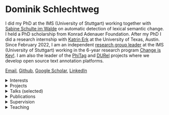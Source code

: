 # Dominik Schlechtweg

I did my PhD at the IMS (University of Stuttgart) working together with [Sabine Schulte im Walde](https://www.ims.uni-stuttgart.de/en/institute/team/Schulte-im-Walde-00001/) on automatic detection of lexical semantic change. I held a PhD scholarship from Konrad Adenauer Foundation. After my PhD I did a research internship with [Katrin Erk](https://www.katrinerk.com/) at the University of Texas, Austin. Since February 2022, I am an independent [research group leader](https://www.ims.uni-stuttgart.de/institut/arbeitsgruppen/cik/) at the IMS (University of Stuttgart) working in the 6-year research program [Change is Key!](https://www.ims.uni-stuttgart.de/forschung/projekte/change-is-key/). I am also the leader of the [PhiTag](https://phitag.ims.uni-stuttgart.de/) and [DURel](https://www.ims.uni-stuttgart.de/data/durel-tool) projects where we develop open source text annotation platforms.

 [Email](https://www.ims.uni-stuttgart.de/institut/team/Schlechtweg-00003/), [Github](https://github.com/Garrafao), [Google Scholar](https://scholar.google.com/citations?hl=en&user=7JjqFPoAAAAJ), [LinkedIn](https://www.linkedin.com/in/dominik-schlechtweg-594935254/)
<details>
<summary>Interests</summary>

- optimization of human text data annotation processes (see [PhiTag](https://phitag.ims.uni-stuttgart.de/) and [DURel](https://www.ims.uni-stuttgart.de/data/durel-tool))  
- automation of lexicographic processes  
- application of lexical semantic computational models  
- statistical modeling of word meaning  

</details>
<details>
<summary>Projects</summary>

- **PhiTag**: An open-source text annotation platform.  
    [[link]](https://phitag.ims.uni-stuttgart.de/)
- **DURel Tool**: An annotation tool for semantic proximity between use pairs.  
  [[slides]](publications/210503-durel-slides.pdf)  [[poster]](publications/210516-poster-durel-tool.pdf)  [[blog]](https://blog.junge-sprachwissenschaft.de/2021/08/01/Schlechtweg-DURel-Annotation-Tool.html) [[link]](https://www.ims.uni-stuttgart.de/data/durel-tool)
- **Word Usage Graphs** represent usages of a word as nodes in a graph which are connected by weighted edges representing (human-annotated) semantic proximity.  
    [[blog]](https://blog.junge-sprachwissenschaft.de/2021/08/01/Schlechtweg-DURel-Annotation-Tool.html) [[link]](https://www.ims.uni-stuttgart.de/data/wugs)
- **Logic in Linguistics**: I am developing ILIAS-based interactive learning materials for logic in linguistics including learning modules, pools of questions and corresponding paper handouts. Topics include *Arguments and argument schemata*, *Sets, relations and functions*, *Propositional logic*, *Predicate logic* and *Theory of types with lambda operator*. Feel free to approach me if you want to use them outside of ILIAS-Stuttgart. All materials are in German.  
    [[link]](https://ilias3.uni-stuttgart.de/goto_Uni_Stuttgart_grp_974913.html)

</details>
<details>
<summary>Talks (selected)</summary>

- **tba**.  
Invited Talk at Indiana University, Bloomington, January 8th-21st, 2024.  
- **Open Problems and Applications in Lexical Semantic Change Detection**.  
Invited Talk at Seminar course „Diachronic Language Models“ at the University of Heidelberg, Germany, December 19, 2023.  
- **The LSCD Benchmark -- a test bed for diachronic meaning tasks**.  
Talk at Workshop on Computational models of diachronic language change, 26th International Conference on Historical Linguistics at the University of Heidelberg, Germany, September 7th, 2023.  
 [[slides]](publications/230905-benchmark-slides.pdf)   [[link]](https://www.slav.uni-heidelberg.de/forschung/tagungen/ichl26/workshops.html)
- **The operationalization of word senses**.  
Talk at Workshop on "Recent advances in ChangeIsKey!" in Stuttgart, Germany, August 24th, 2023.  
 [[slides]](publications/230824-operationalization-slides.pdf)   [[link]](https://www.changeiskey.org/event/2023-ims-stuttgart/)
- **DURel Annotation Tool - Prospects on a Workbench for Lexicographers**.  
Talk at Kick-Off Event of the RJ Research Program "Change is Key!", Gothenburg, September 8th, 2022.  
 [[slides]](publications/220908-slides-durel-tool.pdf)   [[link]](https://www.changeiskey.org/talk/kick-off-conference-day/)
- **Human and Computational Measurement of Lexical Semantic Change**.  
Keynote Talk at 3rd Workshop on Computational Detection of Language Change 2022 @ ACL, Dublin, May 26th, 2022.  
 [[slides]](publications/220324-thesis-slides.pdf)   [[link]](https://languagechange.org/events/2022-acl-lchange/)
- **Human and Computational Measurement of Lexical Semantic Change**.  
PhD Defense Talk at IMS, University of Stuttgart, March 24th, 2022.  
 [[slides]](publications/220324-thesis-slides.pdf)   
- **DURel Annotation Tool**.  
Talk at StuTS 69 + TaCoS 2021 (Online), May 9th, 2021.  
 [[slides]](publications/210503-durel-slides.pdf)  [[poster]](publications/210516-poster-durel-tool.pdf)  [[blog]](https://blog.junge-sprachwissenschaft.de/2021/08/01/Schlechtweg-DURel-Annotation-Tool.html) [[link]](https://talks.stuts.de/en/stuts69/public/events/512)
- **State-of-the-art models in lexical semantic change detection**.  
Invited Talk at SFB-TRR 161 (University of Konstanz), January 18th, 2021.  
 [[slides]](publications/210118-sota-lscd-slides.pdf)   [[link]](https://www.sfbtrr161.de/newsandpress/events_sfbtrr161/)
- **Sparse Usage Graphs as Model for Word Meaning in Context**.  
Keynote Talk at 2nd Workshop on Computational Detection of Language Change 2020, University of Gothenburg, November 25th, 2020.  
 [[slides]](publications/201125-wugs-slides.pdf)   [[link]](https://languagechange.org/events/2020-sltc-lcworkshop/)
- **Efficient Manual Word Sense Clustering on Historical Corpora**.  
Invited Talk at The Alan Turing Institute (London), November 11th, 2019.  
- **Second-order Co-occurrence Sensitivity of Skip-Gram with Negative Sampling**.  
Invited Talk at CIS, LMU Munich, July 24th, 2019.  
 [[slides]](publications/190723-slides-second-order.pdf)   [[link]](https://www.cis.uni-muenchen.de/~fraser/topics_nlp_2019_SS/)
- **A Wind of Change: Detecting and Evaluating Lexical Semantic Change across Times and Domains**.  
Invited Talk at University of Helsinki, February 10th, 2019.  
 [[slides]](publications/190626-slides-woc.pdf)   [[link]](https://www.helsinki.fi/en/helsinki-centre-for-digital-humanities/workshop-on-lexical-semantic-change)
- **Comparing Annotation Frameworks for Lexical Semantic Change**.  
Talk at 1st Workshop on Computational Detection of Language Change 2018, University of Gothenburg, November 7th, 2018.  
 [[slides]](https://spraakbanken.gu.se/sites/spraakbanken.gu.se/files/181107-compare-annot.pdf)   
- **Problems of DURel annotation measures for semantic change**.  
Talk at SemRel research group at IMS, University of Stuttgart, February 1st, 2018.  
 [[slides]](publications/180201-problems-slides.pdf)   

</details>
<details>
<summary>Publications</summary>

- **The DURel Annotation Tool: Human and Computational Measurement of Semantic Proximity, Sense Clusters and Semantic Change**. 2023.  
Dominik Schlechtweg, Shafqat Mumtaz Virk, Pauline Sander, Emma Sköldberg, Lukas Theuer Linke, Tuo Zhang, Nina Tahmasebi, Jonas Kuhn, Sabine Schulte im Walde  
arXiv  
 [[pdf]](https://arxiv.org/abs/2311.12664)      [[bib]](publications/bib/schlechtweg2023durel.bib) 
- **ChiWUG: A Graph-based Evaluation Dataset for Chinese Lexical Semantic Change Detection**. 2023.  
Jing Chen, Emmanuele Chersoni, Dominik Schlechtweg, Jelena Prokic, Chu-Ren Huang  
 Proceedings of the 4th International Workshop on Computational Approaches to Historical Language Change  
 [[pdf]](https://aclanthology.org/2023.lchange-1.10/)      [[bib]](publications/bib/Chen2023chiwug.bib) 
- **Human and Computational Measurement of Lexical Semantic Change**. 2023.  
Dominik Schlechtweg  
University of Stuttgart, Stuttgart, Germany  
 [[pdf]](http://dx.doi.org/10.18419/opus-12833)  [[slides]](https://garrafao.github.io/publications/220324-thesis-slides.pdf)     [[bib]](publications/bib/Schlechtweg2023measurement.bib) 
- **LSCDiscovery: A shared task on semantic change discovery and detection in Spanish**. 2022.  
Frank D. Zamora-Reina, Felipe Bravo-Marquez, Dominik Schlechtweg  
 Proceedings of the 3rd International Workshop on Computational Approaches to Historical Language Change  
 [[pdf]](https://aclanthology.org/2022.lchange-1.16/)  [[slides]](https://garrafao.github.io/publications/220527-slides-lscdiscovery.pdf)   [[video]](https://doi.org/10.48448/8q4y-rt78)   [[bib]](publications/bib/Zamora2022lscd.bib) 
- **DiaWUG: A Dataset for Diatopic Lexical Semantic Variation in Spanish**. 2022.  
Gioia Baldissin, Dominik Schlechtweg, Sabine Schulte im Walde  
 Proceedings of the 13th Language Resources and Evaluation Conference  
 [[pdf]](https://aclanthology.org/2022.lrec-1.278/)  [[slides]](https://garrafao.github.io/publications/220607-diawug-slides.pdf)  [[poster]](https://garrafao.github.io/publications/220615-diawug-poster.pdf)  [[video]](https://s3.eu-west-2.wasabisys.com/lrec2022/posters/1029.mp4)   [[bib]](publications/bib/Baldissin2022diawug.bib) 
- **Modeling Sense Structure in Word Usage Graphs with the Weighted Stochastic Block Model**. 2021.  
Dominik Schlechtweg, Enrique Castaneda, Jonas Kuhn, Sabine Schulte im Walde  
 Proceedings of *SEM 2021: The Tenth Joint Conference on Lexical and Computational Semantics, 241-251  
 [[pdf]](https://aclanthology.org/2021.starsem-1.23)  [[slides]](https://garrafao.github.io/publications/210717-wsbm-slides.pdf)  [[poster]](https://garrafao.github.io/publications/210717-wsbm-poster.pdf)  [[video]](https://www.youtube.com/watch?v=72guBe0gzCA)   [[bib]](publications/bib/Schlechtweg2021wsbm.bib) 
- **Lexical Semantic Change Discovery**. 2021.  
Sinan Kurtyigit, Maike Park, Dominik Schlechtweg, Jonas Kuhn, Sabine Schulte im Walde  
 Proceedings of the 59th Annual Meeting of the Association for Computational Linguistics and the 11th International Joint Conference on Natural Language Processing (Volume 1: Long Papers)  
 [[pdf]](https://aclanthology.org/2021.acl-long.543/)  [[slides]](https://garrafao.github.io/publications/210707-discovery-slides.pdf)   [[video]](https://underline.io/lecture/25774-lexical-semantic-change-discovery)   [[bib]](publications/bib/Kurtyigit2021discovery.bib) 
- **More than just Frequency? Demasking Unsupervised Hypernymy Prediction Methods**. 2021.  
Thomas Bott, Dominik Schlechtweg, Sabine Schulte im Walde  
 Proceedings of the Joint Conference of the 59th Annual Meeting of the Association for Computational Linguistics and the 11th International Joint Conference on Natural Language Processing (Findings)  
 [[pdf]](https://aclanthology.org/2021.findings-acl.16/)      [[bib]](publications/bib/Bott2021frequency.bib) 
- **Regression Analysis of Lexical and Morpho-Syntactic Properties of Kiezdeutsch**. 2021.  
Diego Frassinelli, Gabriella Lapesa, Reem Alatrash, Dominik Schlechtweg, Sabine Schulte im Walde  
 Proceedings of the Eighth Workshop on NLP for Similar Languages, Varieties and Dialects, 21-27  
 [[pdf]](https://www.aclweb.org/anthology/2021.vardial-1.3)      [[bib]](publications/bib/frassinelli-etal-2021-regression.bib) 
- **DWUG: A large Resource of Diachronic Word Usage Graphs in Four Languages**. 2021.  
Dominik Schlechtweg, Nina Tahmasebi, Simon Hengchen, Haim Dubossarsky, Barbara McGillivray  
 Proceedings of the 2021 Conference on Empirical Methods in Natural Language Processing, 7079-7091  
 [[pdf]](https://aclanthology.org/2021.emnlp-main.567)  [[slides]](https://garrafao.github.io/publications/211009-dwug-slides.pdf)  [[poster]](https://garrafao.github.io/publications/211013-dwug-poster.pdf)  [[video]](https://underline.io/lecture/37260-dwug-a-large-resource-of-diachronic-word-usage-graphs-in-four-languages)  [[blog]](https://blog.junge-sprachwissenschaft.de/2021/08/01/Schlechtweg-DURel-Annotation-Tool.html)  [[bib]](publications/bib/Schlechtweg2021dwug.bib) 
- **Explaining and Improving BERT Performance on Lexical Semantic Change Detection**. 2021.  
Severin Laicher, Sinan Kurtyigit, Dominik Schlechtweg, Jonas Kuhn, Sabine Schulte im Walde  
 Proceedings of the 16th Conference of the European Chapter of the Association for Computational Linguistics: Student Research Workshop, 192-202  
 [[pdf]](https://aclanthology.org/2021.eacl-srw.25)   [[poster]](https://garrafao.github.io/publications/210410-explaining-poster.pdf)    [[bib]](publications/bib/Laicher2021explaining.bib) 
- **Effects of Pre- and Post-Processing on type-based Embeddings in Lexical Semantic Change Detection**. 2021.  
Jens Kaiser, Sinan Kurtyigit, Serge Kotchourko, Dominik Schlechtweg  
 Proceedings of the 16th Conference of the European Chapter of the Association for Computational Linguistics: Main Volume, 125-137  
 [[pdf]](https://aclanthology.org/2021.eacl-main.10)   [[poster]](https://garrafao.github.io/publications/210410-effects-poster.pdf)  [[video]](https://www.virtual2021.eacl.org/paper_main.65.html)   [[bib]](publications/bib/Kaiser2021effects.bib) 
- **Challenges for Computational Lexical Semantic Change**. 2021.  
Simon Hengchen, Nina Tahmasebi, Dominik Schlechtweg, Haim Dubossarsky  
 Computational Approaches to Semantic Change  
 [[pdf]](https://arxiv.org/abs/2101.07668v1)      [[bib]](publications/bib/hengchen2021challenges.bib) 
- **CL-IMS @ DIACR-Ita: Volente o Nolente: BERT does not outperform SGNS on Semantic Change Detection**. 2020.  
Severin Laicher, Gioia Baldissin, Enrique Castaneda, Dominik Schlechtweg, Sabine Schulte im Walde  
 Proceedings of the 7th evaluation campaign of Natural Language Processing and Speech tools for Italian (EVALITA 2020)  
 [[pdf]](https://arxiv.org/abs/2011.07247)      [[bib]](publications/bib/laicher-etal-2020-volente.bib) 
- **OP-IMS @ DIACR-Ita: Back to the Roots: SGNS+OP+CD still rocks Semantic Change Detection**. 2020.  
Jens Kaiser, Dominik Schlechtweg, Sabine Schulte im Walde  
 Proceedings of the 7th evaluation campaign of Natural Language Processing and Speech tools for Italian (EVALITA 2020)  
 [[pdf]](https://arxiv.org/abs/2011.03258)  [[slides]](https://garrafao.github.io/publications/201216-slides-opims.pdf)   [[video]](https://vimeo.com/487845549)   [[bib]](publications/bib/kaiser-etal-2020-roots.bib) *Winning Submission!*
- **SemEval-2020 Task 1: Unsupervised Lexical Semantic Change Detection**. 2020.  
Dominik Schlechtweg, Barbara McGillivray, Simon Hengchen, Haim Dubossarsky, Nina Tahmasebi  
 Proceedings of the 14th International Workshop on Semantic Evaluation  
 [[pdf]](https://www.aclweb.org/anthology/2020.semeval-1.1/)  [[slides]](https://garrafao.github.io/publications/201027-semeval-slides.pdf)   [[video]](https://languagechange.org/events/2020-semeval-2020-task1/semeval_task1.mp4)   [[bib]](publications/bib/schlechtweg-etal-2020-semeval.bib) 
- **IMS at SemEval-2020 Task 1: How low can you go? Dimensionality in Lexical Semantic Change Detection**. 2020.  
Jens Kaiser, Dominik Schlechtweg, Sean Papay, Sabine Schulte im Walde  
 Proceedings of the 14th International Workshop on Semantic Evaluation  
 [[pdf]](https://aclanthology.org/2020.semeval-1.8/)      [[bib]](publications/bib/kaiser-etal-2020-IMS.bib) 
- **CCOHA: Clean Corpus of Historical American English**. 2020.  
Reem Alatrash, Dominik Schlechtweg, Jonas Kuhn, Sabine Schulte im Walde  
 Proceedings of the 12th Language Resources and Evaluation Conference, 6958-6966  
 [[pdf]](https://www.aclweb.org/anthology/2020.lrec-1.859)      [[bib]](publications/bib/alatrash-etal-2020-ccoha.bib) 
- **Shared Task: Lexical Semantic Change Detection in German**. 2020.  
Adnan Ahmad, Kiflom Desta, Fabian Lang, Dominik Schlechtweg  
 CoRR  
 [[pdf]](https://arxiv.org/abs/2001.07786)      [[bib]](publications/bib/AhmadEtal2020.bib) 
- **Predicting Degrees of Technicality in Automatic Terminology Extraction**. 2020.  
Anna Hätty, Dominik Schlechtweg, Michael Dorna, Sabine Schulte im Walde  
 Proceedings of the 58th Annual Meeting of the Association for Computational Linguistics  
 [[pdf]](https://www.aclweb.org/anthology/2020.acl-main.258/)    [[video]](https://slideslive.com/38928698/predicting-degrees-of-technicality-in-automatic-terminology-extraction)   [[bib]](publications/bib/haetty-etal-2020-technicality.bib) 
- **Simulating Lexical Semantic Change from Sense-Annotated Data**. 2020.  
Dominik Schlechtweg, Sabine Schulte im Walde  
 The Evolution of Language: Proceedings of the 13th International Conference (EvoLang13)  
 [[pdf]](http://brussels.evolang.org/proceedings/paper.html?nr=9)      [[bib]](publications/bib/schlechtweg-walde-2020.bib) 
- **Time-Out: Temporal Referencing for Robust Modeling of Lexical Semantic Change**. 2019.  
Haim Dubossarsky, Simon Hengchen, Nina Tahmasebi, Dominik Schlechtweg  
 Proceedings of the 57th Annual Meeting of the Association for Computational Linguistics, 457-470  
 [[pdf]](https://www.aclweb.org/anthology/P19-1044/)   [[poster]](https://languagechange.org/ACL-poster-Dubossarsky_A0_poster.pdf)    [[bib]](publications/bib/Dubossarskyetal19.bib) 
- **Second-order Co-occurrence Sensitivity of Skip-Gram with Negative Sampling**. 2019.  
Dominik Schlechtweg, Cennet Oguz, Sabine Schulte im Walde  
 Proceedings of the 2019 ACL Workshop BlackboxNLP: Analyzing and Interpreting Neural Networks for NLP, 24-30  
 [[pdf]](https://www.aclweb.org/anthology/W19-4803/)   [[poster]](publications/190729-poster-socssgns.pdf)    [[bib]](publications/bib/Schlechtwegetal19SecondOrder.bib) 
- **A Wind of Change: Detecting and Evaluating Lexical Semantic Change across Times and Domains**. 2019.  
Dominik Schlechtweg, Anna Hätty, Marco del Tredici, Sabine Schulte im Walde  
 Proceedings of the 57th Annual Meeting of the Association for Computational Linguistics, 732-746  
 [[pdf]](https://www.aclweb.org/anthology/P19-1072/)  [[slides]](https://garrafao.github.io/publications/190626-slides-woc.pdf)  [[poster]](https://garrafao.github.io/publications/190729-poster-woc.pdf)    [[bib]](publications/bib/Schlechtwegetal19.bib) 
- **SURel: A Gold Standard for Incorporating Meaning Shifts into Term Extraction**. 2019.  
Anna Hätty, Dominik Schlechtweg, Sabine Schulte im Walde  
 Proceedings of the 8th Joint Conference on Lexical and Computational Semantics, 1-8  
 [[pdf]](https://www.aclweb.org/anthology/S19-1001/)      [[bib]](publications/bib/haettySurel-2019.bib) 
- **Diachronic Usage Relatedness (DURel): A Framework for the Annotation of Lexical Semantic Change**. 2018.  
Dominik Schlechtweg, Sabine Schulte im Walde, Stefanie Eckmann  
 Proceedings of the 2018 Conference of the North American Chapter  of the Association for Computational Linguistics: Human Language Technologies, 169-174  
 [[pdf]](https://www.aclweb.org/anthology/N18-2027/)  [[slides]](https://garrafao.github.io/publications/171121-durel-slides.pdf)  [[poster]](https://garrafao.github.io/publications/180528-durel-poster.pdf)    [[bib]](publications/bib/Schlechtwegetal18.bib) 
- **Distribution-based prediction of the degree of grammaticalization for German prepositions**. 2018.  
Dominik Schlechtweg, Sabine Schulte im Walde  
 The Evolution of Language: Proceedings of the 12th International Conference (EVOLANGXII)  
 [[pdf]](https://arxiv.org/abs/1804.06719)      [[bib]](publications/bib/SchlechtwegWalde18.bib) 
- **Hypernyms under Siege: Linguistically-motivated Artillery for Hypernymy Detection**. 2017.  
Vered Shwartz, Enrico Santus, Dominik Schlechtweg  
 Proceedings of the 15th Conference of the European Chapter of the Association for Computational Linguistics, Valencia, Spain, 65-75  
 [[pdf]](https://www.aclweb.org/anthology/E17-1007/)      [[bib]](publications/bib/Shwartz2017.bib) 
- **German in Flux: Detecting Metaphoric Change via Word Entropy**. 2017.  
Dominik Schlechtweg, Stefanie Eckmann, Enrico Santus, Sabine Schulte im Walde, Daniel Hole  
 Proceedings of the 21st Conference on Computational Natural Language Learning, 354-367  
 [[pdf]](https://www.aclweb.org/anthology/K17-1036/)      [[bib]](publications/bib/schlechtweg-EtAl-2017-CoNLL.bib) 
- **Exploitation of Co-reference in Distributional Semantics**. 2016.  
Dominik Schlechtweg  
 Proceedings of the Tenth International Conference on Language Resources and Evaluation (LREC 2016)  
 [[pdf]](https://aclanthology.org/L16-1022/)      [[bib]](publications/bib/schlechtweg16.bib) 

</details>
<details>
<summary>Supervision</summary>

- Frank David Zamora Reina. **Lexical Semantic Change Detection in Spanish** (PhD thesis).      
- Nash Whaley. **Measuring Semantic Relations** (Master thesis).      
- Tejaswi Choppa. **Detection of ambiguous word usages** (Master thesis).      
- Tuo Zhang. **An ordinal formulation of the graded Word-in-Context task** (Master thesis).      
- Gioia Baldissin. **Unsupervised detection of diatopic lexical semantic variation in Spanish** (Master thesis).    [[slides]](https://garrafao.github.io/publications/220607-diawug-slides.pdf)   
- Reem Alatrash. **Computational Analysis of Syntactic and Semantic Variation in Kiezdeutsch** (Master thesis).    [[slides]](https://garrafao.github.io/publications/200115-kiezdeutsch-slides.pdf)   
- Jonathan Lautenschlager. **Detection of non-recorded word senses** (Bachelor thesis).      
- Lukas Theuer Linke. **Testing the effect of using crowdsourced semantic proximity judgments in the process of human lexicographical word sense clustering** (Bachelor thesis).    [[slides]](https://garrafao.github.io/publications/230321-slides-proximity.pdf)   
- Benjamin Tunc. **Optimierung von Clustering von Wortverwendungsgraphen** (Bachelor thesis).   [[pdf]](https://elib.uni-stuttgart.de/handle/11682/11923)  [[slides]](https://garrafao.github.io/publications/211201-optimierung-wugs.pdf)   
- Thomas Bott. **Unsupervised Models of Hypernymy for German Subordinate Noun Phrases** (Bachelor thesis).    [[slides]](https://garrafao.github.io/publications/211214-demasking-slides.pdf)   
- Jens Kaiser. **Dimensionality and Noise in Models of Semantic Change Detection** (Bachelor thesis).   [[pdf]](https://elib.uni-stuttgart.de/handle/11682/11202)    
- Serge Kotchourko. **Optimizing Human Annotation of Word Usage Graphs in a Realistic Simulation Environment** (Bachelor thesis).   [[pdf]](http://dx.doi.org/10.18419/opus-11848)  [[slides]](https://garrafao.github.io/publications/211206-simul-slides.pdf)   
- Sinan Kurtyigit. **Lexical Semantic Change Discovery** (Bachelor thesis).   [[pdf]](https://elib.uni-stuttgart.de/handle/11682/11558)  [[slides]](https://garrafao.github.io/publications/211201-discovery-slides.pdf)   
- Severin Laicher. **Historical Word Sense Clustering with Deep Contextualised Word Embeddings** (Bachelor thesis).    [[slides]](https://garrafao.github.io/publications/200924-historical-slides.pdf)   
- Enrique Castaneda. **Efficient Online Word-Sense Clustering on Human Relatedness Judgments** (Bachelor thesis).      
- Christian Bartsch. **Predicting Synchronic and Diachronic Semantic Generality with Models of Hypernymy** (Bachelor thesis).      
- Sachin Yadav. **Implementing and evaluating a computational annotator in PhiTag through prompting ChatGPT with task-specific data** (Student project).      
- Danyal Aslam. **Detection of bots with "NLP CAPTCHA" tasks** (Student project).      
- Pauline Sander (Software developer)
- Vaibhav Jain (Internship)
- Kuan-Yu Lin (Student researcher)
- Tejaswi Choppa (Student researcher)
- Nash Whaley (Student researcher)
- Tuo Zhang (Student researcher)
- Andres Cabero (Student researcher)
- Pedro G. Bascoy (Student researcher)
- Nishan Chatterjee (Student researcher)

</details>
<details>
<summary>Teaching</summary>

- **Logik und diskrete Strukturen für die Maschinelle Sprachverarbeitung**  
Lecture, SS23, Institute for Natural Language Processing, University of Stuttgart
- **Lexical Semantic Change Detection**  
Seminar, SS19, Institute for Natural Language Processing, University of Stuttgart
- **Intensionale Logik**  
Seminar, WS17/18, Institute for Linguistics/German Studies, University of Stuttgart
- **Formale Methoden**  
Seminar, SS17, Institute for Linguistics/German Studies, University of Stuttgart
- **Intensionale Logik**  
Seminar, WS16/17, Institute for Linguistics/German Studies, University of Stuttgart
- **Formale Methoden**  
Seminar, SS16, Institute for Linguistics/German Studies, University of Stuttgart

</details>
